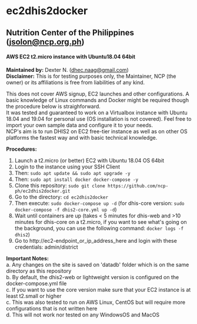 # ec2dhis2docker
## Nutrition Center of the Philippines (jsolon@ncp.org.ph)
#### AWS EC2 t2.micro instance with Ubuntu18.04 64bit ###
**Maintained by:** Dexter N. (dhec.naag@gmail.com)<br>
**Disclaimer:** This is for testing purposes only, the Maintainer, NCP (the owner) or its affiliations is free from liabilities of any kind.

This does not cover AWS signup, EC2 launches and other configurations. A basic knowledge of Linux commands and Docker might be required though the procedure below is straighforward.<br>
It was tested and guaranteed to work on a Virtualbox instance with Ubuntu 18.04 and 19.04 for personal use (OS installation is not covered). Feel free to import your own sample data and configure it to your needs.<br>
NCP's aim is to run DHIS2 on EC2 free-tier instance as well as on other OS platforms the fastest way and with basic technical knowledge.

**Procedures:**<br>
1. Launch a t2.micro (or better) EC2 with Ubuntu 18.04 OS 64bit
2. Login to the instance using your SSH Client
3. Then: `sudo apt update && sudo apt upgrade -y`
4. Then: `sudo apt install docker docker-compose -y` 
5. Clone this repository: `sudo git clone https://github.com/ncp-ph/ec2dhis2docker.git`
6. Go to the directory: `cd ec2dhis2docker`
7. Then execute: `sudo docker-compose up -d` (for dhis-core version: `sudo docker-compose -f dhis2-core.yml up -d`)
8. Wait until containers are up (takes < 5 minutes for dhis-web and >10 minutes for dhis-core on a t2.micro, if you want to see what's going on the background, you can use the following command: `docker logs -f dhis2`) 
9. Go to http://ec2-endpoint_or_ip_address_here and login with these credentials: admin/district

**Important Notes:**<br> 
a. Any changes on the site is saved on 'datadb' folder which is on the same directory as this repository<br>
b. By default, the dhis2-web or lightweight version is configured on the docker-compose.yml file<br>
c. If you want to use the core version make sure that your EC2 instance is at least t2.small or higher<br>
c. This was also tested to run on AWS Linux, CentOS but will require more configurations that is not written here<br>
d. This will not work nor tested on any WindowsOS and MacOS
